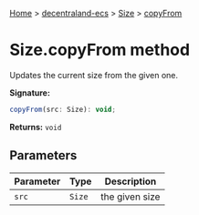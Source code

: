[Home](./index) &gt; [decentraland-ecs](./decentraland-ecs.md) &gt; [Size](./decentraland-ecs.size.md) &gt; [copyFrom](./decentraland-ecs.size.copyfrom.md)

# Size.copyFrom method

Updates the current size from the given one.

**Signature:**
```javascript
copyFrom(src: Size): void;
```
**Returns:** `void`

## Parameters

|  Parameter | Type | Description |
|  --- | --- | --- |
|  `src` | `Size` | the given size |

